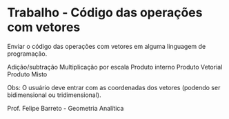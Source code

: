 # Trabalho - Código das operações com vetores

Enviar o código das operações com vetores em alguma linguagem de programação.

Adição/subtração
Multiplicação por escala
Produto interno
Produto Vetorial
Produto Misto

Obs: O usuário deve entrar com as coordenadas dos vetores (podendo ser bidimensional ou tridimensional).

Prof. Felipe Barreto - Geometria Analítica